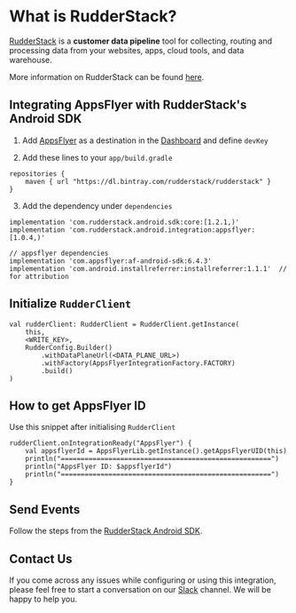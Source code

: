 # What is RudderStack?

[RudderStack](https://rudderstack.com/) is a **customer data pipeline** tool for collecting, routing and processing data from your websites, apps, cloud tools, and data warehouse.

More information on RudderStack can be found [here](https://github.com/rudderlabs/rudder-server).

## Integrating AppsFlyer with RudderStack's Android SDK

1. Add [AppsFlyer](https://www.appsflyer.com) as a destination in the [Dashboard](https://app.rudderlabs.com/) and define ```devKey```

2. Add these lines to your ```app/build.gradle```
```
repositories {
    maven { url "https://dl.bintray.com/rudderstack/rudderstack" }
}
```
3. Add the dependency under ```dependencies```
```
implementation 'com.rudderstack.android.sdk:core:[1.2.1,)'
implementation 'com.rudderstack.android.integration:appsflyer:[1.0.4,)'

// appsflyer dependencies
implementation 'com.appsflyer:af-android-sdk:6.4.3'
implementation 'com.android.installreferrer:installreferrer:1.1.1'  // for attribution
```

## Initialize ```RudderClient```

```
val rudderClient: RudderClient = RudderClient.getInstance(
    this,
    <WRITE_KEY>,
    RudderConfig.Builder()
        .withDataPlaneUrl(<DATA_PLANE_URL>)
        .withFactory(AppsFlyerIntegrationFactory.FACTORY)
        .build()
)
```

## How to get AppsFlyer ID

Use this snippet after initialising `RudderClient`
```
rudderClient.onIntegrationReady("AppsFlyer") {
    val appsflyerId = AppsFlyerLib.getInstance().getAppsFlyerUID(this)
    println("=====================================================")
    println("AppsFlyer ID: $appsflyerId")
    println("=====================================================")
}
```

## Send Events

Follow the steps from the [RudderStack Android SDK](https://github.com/rudderlabs/rudder-sdk-android).

## Contact Us

If you come across any issues while configuring or using this integration, please feel free to start a conversation on our [Slack](https://resources.rudderstack.com/join-rudderstack-slack) channel. We will be happy to help you.
